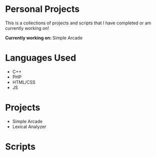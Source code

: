 <h1>Personal Projects</h1>
<p>This is a collections of projects and scripts that I have completed or am currently working on!</p>
<p><b>Currently working on: </b> Simple Arcade</p>


<h1>Languages Used</h1>
<ul>
  <li>C++</li>  
  <li>PHP</li>
  <li>HTML/CSS</li>
  <li>JS</li>
</ul>

<h1>Projects</h1>
<ul>
  <li>Simple Arcade</li>
  <li>Lexical Analyzer</li>
</ul>
<h1>Scripts</h1>
